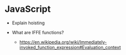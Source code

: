 # JavaScript

* Explain hoisting

* What are IFFE functions?
  * https://en.wikipedia.org/wiki/Immediately-invoked_function_expression#Evaluation_context